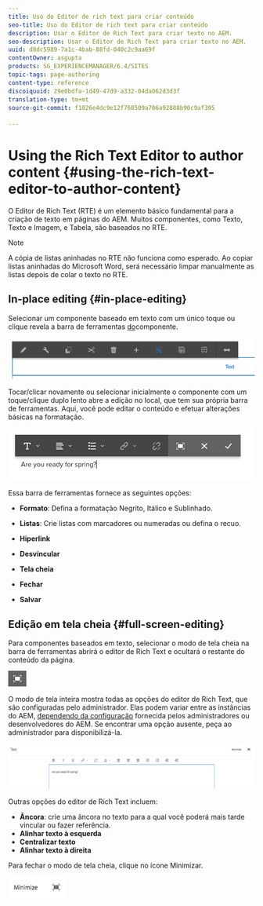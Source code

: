 ```yaml
---
title: Uso do Editor de rich text para criar conteúdo
seo-title: Uso do Editor de rich text para criar conteúdo
description: Usar o Editor de Rich Text para criar texto no AEM.
seo-description: Usar o Editor de Rich Text para criar texto no AEM.
uuid: d8dc5989-7a1c-4bab-88fd-040c2c9aa69f
contentOwner: asgupta
products: SG_EXPERIENCEMANAGER/6.4/SITES
topic-tags: page-authoring
content-type: reference
discoiquuid: 29e0bdfa-1d49-47d9-a332-04da062d3d3f
translation-type: tm+mt
source-git-commit: f1026e4dc9e12f760509a706a92888b90c9af395

---
```



# Using the Rich Text Editor to author content {#using-the-rich-text-editor-to-author-content}

O Editor de Rich Text (RTE) é um elemento básico fundamental para a criação de texto em páginas do AEM. Muitos componentes, como Texto, Texto e Imagem, e Tabela, são baseados no RTE.

>[!NOTE]
>
>A cópia de listas aninhadas no RTE não funciona como esperado. Ao copiar listas aninhadas do Microsoft Word, será necessário limpar manualmente as listas depois de colar o texto no RTE.

## In-place editing {#in-place-editing}

Selecionar um componente baseado em texto com um único toque ou clique revela a barra de ferramentas [do](../sites-authoring/editing-content.md#edit-configure-copy-cut-delete-paste)componente.

![screen_shot_2018-03-21at163054](assets/screen_shot_2018-03-21at163054.png)

Tocar/clicar novamente ou selecionar inicialmente o componente com um toque/clique duplo lento abre a edição no local, que tem sua própria barra de ferramentas. Aqui, você pode editar o conteúdo e efetuar alterações básicas na formatação.

![screen_shot_2018-03-21at163214](assets/screen_shot_2018-03-21at163214.png)

Essa barra de ferramentas fornece as seguintes opções:

* **Formato**: Defina a formatação Negrito, Itálico e Sublinhado.

* **Listas**: Crie listas com marcadores ou numeradas ou defina o recuo.

* **Hiperlink**

* **Desvincular**

* **Tela cheia**

* **Fechar**

* **Salvar**

## Edição em tela cheia {#full-screen-editing}

Para componentes baseados em texto, selecionar o modo de tela cheia na barra de ferramentas abrirá o editor de Rich Text e ocultará o restante do conteúdo da página.

![](do-not-localize/screen_shot_2018-03-21at163236.png)

O modo de tela inteira mostra todas as opções do editor de Rich Text, que são configuradas pelo administrador. Elas podem variar entre as instâncias do AEM, [dependendo da configuração](../sites-administering/rich-text-editor.md) fornecida pelos administradores ou desenvolvedores do AEM. Se encontrar uma opção ausente, peça ao administrador para disponibilizá-la.

![screen_shot_2018-03-21at163248](assets/screen_shot_2018-03-21at163248.png)

Outras opções do editor de Rich Text incluem:

* **Âncora**: crie uma âncora no texto para a qual você poderá mais tarde vincular ou fazer referência.
* **Alinhar texto à esquerda**
* **Centralizar texto**
* **Alinhar texto à direita**

Para fechar o modo de tela cheia, clique no ícone Minimizar.

![screen_shot_2018-03-21at163323](assets/screen_shot_2018-03-21at163323.png)
